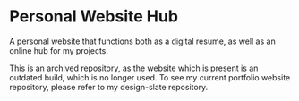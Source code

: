 # Personal Website Hub
A personal website that functions both as a digital resume, as well as an online hub for my projects.

This is an archived repository, as the website which is present is an outdated build, which is no longer used. To see my current portfolio website repository, please refer to my design-slate repository.

